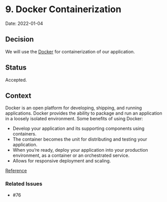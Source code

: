# 9. Docker Containerization

Date: 2022-01-04

## Decision

We will use the [Docker](https://docs.docker.com/get-started/overview/) for containerization of our application.

## Status

Accepted.

## Context

Docker is an open platform for developing, shipping, and running applications. Docker provides the ability to package and run an application in a loosely isolated environment. Some benefits of using Docker:
- Develop your application and its supporting components using containers.
- The container becomes the unit for distributing and testing your application.
- When you’re ready, deploy your application into your production environment, as a container or an orchestrated service.
- Allows for responsive deployment and scaling.

[Reference](https://docs.docker.com/get-started/overview/)

### Related Issues

- #76
